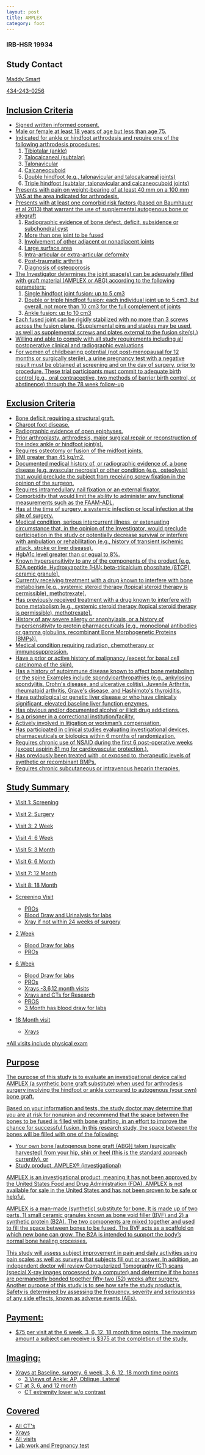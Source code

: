 ```yaml
---
layout: post
title: AMPLEX
category: foot
---
```


### IRB-HSR 19934

## Study Contact

<a href="mailto:MMS4AW@hscmail.mcc.virginia.edu">Maddy Smart

434-243-0256

##  Inclusion Criteria

- Signed written informed consent.
- Male or female at least 18 years of age but less than age 75.
- Indicated for ankle or hindfoot arthrodesis and require one of the following arthrodesis procedures: 
  1. Tibiotalar (ankle) 
  2. Talocalcaneal (subtalar) 
  3. Talonavicular 
  4. Calcaneocuboid 
  5. Double hindfoot (e.g., talonavicular and talocalcaneal joints) 
  6. Triple hindfoot (subtalar, talonavicular and calcaneocuboid joints)
- Presents with pain on weight-bearing of at least 40 mm on a 100 mm VAS at the area indicated for arthrodesis.
- Presents with at least one comorbid risk factors (based on Baumhauer et al 2013) that warrant the use of supplemental autogenous bone or allograft
  1. Radiographic evidence of bone defect, deficit, subsidence or subchondral cyst 
  2. More than one joint to be fused 
  3. Involvement of other adjacent or nonadjacent joints 
  4. Large surface area 
  5. Intra-articular or extra-articular deformity 
  6. Post-traumatic arthritis 
  7. Diagnosis of osteoporosis
- The Investigator determines the joint space(s) can be adequately filled with graft material (AMPLEX or ABG) according to the following parameters: 
  1. Single hindfoot joint fusion: up to 5 cm3 
  2. Double or triple hindfoot fusion: each individual joint up to 5 cm3, but overall, not more than 10 cm3 for the full complement of joints 
  3. Ankle fusion: up to 10 cm3
- Each fused joint can be rigidly stabilized with no more than 3 screws across the fusion plane. (Supplemental pins and staples may be used, as well as supplemental screws and plates external to the fusion site(s).)
- Willing and able to comply with all study requirements including all postoperative clinical and radiographic evaluations
- For women of childbearing potential (not post-menopausal for 12 months or surgically sterile), a urine pregnancy test with a negative result must be obtained at screening and on the day of surgery, prior to procedure. These trial participants must commit to adequate birth control (e.g., oral contraceptive, two methods of barrier birth control, or abstinence) through the 78 week follow-up

##  Exclusion Criteria

- Bone deficit requiring a structural graft.
- Charcot foot disease.
- Radiographic evidence of open epiphyses.
- Prior arthroplasty, arthrodesis, major surgical repair or reconstruction of the index ankle or hindfoot joint(s).
- Requires osteotomy or fusion of the midfoot joints.
- BMI greater than 45 kg/m2.
- Documented medical history of, or radiographic evidence of, a bone disease (e.g. avascular necrosis) or other condition (e.g., osteolysis) that would preclude the subject from receiving screw fixation in the opinion of the surgeon.
- Requires intramedullary nail fixation or an external fixator.
- Comorbidity that would limit the ability to administer any functional measurements such as the FAAM-ADL.
- Has at the time of surgery, a systemic infection or local infection at the site of surgery.
- Medical condition, serious intercurrent illness, or extenuating circumstance that, in the opinion of the Investigator, would preclude participation in the study or potentially decrease survival or interfere with ambulation or rehabilitation (e.g., history of transient ischemic attack, stroke or liver disease).
- HgbA1c level greater than or equal to 8%.
- Known hypersensitivity to any of the components of the product [e.g. B2A peptide, Hydroxyapatite (HA): beta-tricalcium phosphate (βTCP), ceramic granule].
- Currently receiving treatment with a drug known to interfere with bone metabolism [e.g., systemic steroid therapy (topical steroid therapy is permissible), methotrexate].
- Has previously received treatment with a drug known to interfere with bone metabolism [e.g., systemic steroid therapy (topical steroid therapy is permissible), methotrexate].
- History of any severe allergy or anaphylaxis, or a history of hypersensitivity to protein pharmaceuticals [e.g., monoclonal antibodies or gamma globulins, recombinant Bone Morphogenetic Proteins (BMPs)].
- Medical condition requiring radiation, chemotherapy or immunosuppression.
- Have a prior or active history of malignancy (except for basal cell carcinoma of the skin).
- Has a history of autoimmune disease known to affect bone metabolism or the spine Examples include spondyloarthropathies (e.g., ankylosing spondylitis, Crohn's disease, and ulcerative colitis), Juvenile Arthritis, rheumatoid arthritis, Grave's disease, and Hashimoto's thyroiditis.
- Have pathological or genetic liver disease or who have clinically significant, elevated baseline liver function enzymes.
- Has obvious and/or documented alcohol or illicit drug addictions.
- Is a prisoner in a correctional institution/facility.
- Actively involved in litigation or workman’s compensation.
- Has participated in clinical studies evaluating investigational devices, pharmaceuticals or biologics within 6 months of randomization.
- Requires chronic use of NSAID during the first 6 post-operative weeks (except aspirin 81 mg for cardiovascular protection.).
- Has previously been treated with, or exposed to, therapeutic levels of synthetic or recombinant BMPs.
- Requires chronic subcutaneous or intravenous heparin therapies.

## Study Summary

- Visit 1: Screening
- Visit 2: Surgery
- Visit 3: 2 Week
- Visit 4: 6 Week
- Visit 5: 3 Month
- Visit 6: 6 Month
- Visit 7: 12 Month 
- Visit 8: 18 Month

- Screening Visit 
  - PROs
  - Blood Draw and Urinalysis for labs
  - Xray if not within 24 weeks of surgery 
- 2 Week
  - Blood Draw for labs
  - PROs
- 6 Week
  - Blood Draw for labs
  - PROs
  - Xrays
-3,6,12 month visits
  - Xrays and CTs for Research
  - PROS
  - 3 Month has blood draw for labs
- 18 Month visit
  - Xrays
 
 *All visits include physical exam

## Purpose

The purpose of this study is to evaluate an investigational device called AMPLEX (a synthetic bone graft substitute) when used for arthrodesis surgery involving the hindfoot or ankle compared to autogenous (your own) bone graft.  

Based on your information and tests, the study doctor may determine that you are at risk for nonunion and recommend that the space between the bones to be fused is filled with bone grafting, in an effort to improve the chance for successful fusion.  In this research study, the space between the bones will be filled with one of the following:

- Your own bone [autogenous bone graft (ABG)] taken (surgically harvested) from your hip, shin or heel (this is the standard approach currently), or 
- Study product, AMPLEX® (investigational)

AMPLEX is an investigational product, meaning it has not been approved by the United States Food and Drug Administration (FDA).  AMPLEX is not available for sale in the United States and has not been proven to be safe or helpful.  

AMPLEX is a man-made (synthetic) substitute for bone.  It is made up of two parts, 1) small ceramic granules known as bone void filler (BVF) and 2) a synthetic protein (B2A).  The two components are mixed together and used to fill the space between bones to be fused.  The BVF acts as a scaffold on which new bone can grow.  The B2A is intended to support the body’s normal bone healing processes.

This study will assess subject improvement in pain and daily activities using pain scales as well as surveys that subjects fill out or answer.  In addition, an independent doctor will review Computerized Tomography (CT) scans (special X-ray images processed by a computer) and determine if the bones are permanently bonded together fifty-two (52) weeks after surgery.  Another purpose of this study is to see how safe the study product is.  Safety is determined by assessing the frequency, severity and seriousness of any side effects, known as adverse events (AEs). 


## Payment:

- $75 per visit at the 6 week, 3, 6, 12, 18 month time points.  The maximum amount a subject can receive is $375 at the completion of the study.

## Imaging:

- Xrays at Baseline, surgery, 6 week, 3, 6, 12, 18 month time points
    - 3 Views of Ankle: AP, Oblique, Lateral 
- CT at 3, 6, and 12 month
    - CT extremity lower w/o contrast 
 
## Covered

- All CT's 
- Xrays
- All visits
- Lab work and Pregnancy test
